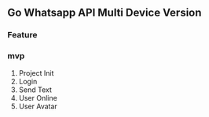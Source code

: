 ## Go Whatsapp API Multi Device Version

### Feature
### mvp
1. Project Init
2. Login 
3. Send Text
4. User Online 
5. User Avatar





